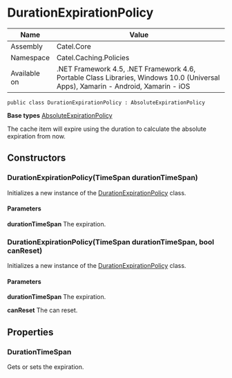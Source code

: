

# DurationExpirationPolicy

Name|Value
---|---
Assembly|Catel.Core
Namespace|Catel.Caching.Policies
Available on|.NET Framework 4.5, .NET Framework 4.6, Portable Class Libraries, Windows 10.0 (Universal Apps), Xamarin - Android, Xamarin - iOS

```
public class DurationExpirationPolicy : AbsoluteExpirationPolicy
```

**Base types**
[AbsoluteExpirationPolicy](/Catel.Core\Catel\Caching\Policies\AbsoluteExpirationPolicy.md)


The cache item will expire using the duration to calculate the absolute expiration from now.



## Constructors

### DurationExpirationPolicy(TimeSpan durationTimeSpan)

Initializes a new instance of the [DurationExpirationPolicy](#) class.

#### Parameters

**durationTimeSpan**
The expiration.



### DurationExpirationPolicy(TimeSpan durationTimeSpan, bool canReset)

Initializes a new instance of the [DurationExpirationPolicy](#) class.

#### Parameters

**durationTimeSpan**
The expiration.

**canReset**
The can reset.



## Properties

### DurationTimeSpan

Gets or sets the expiration.



